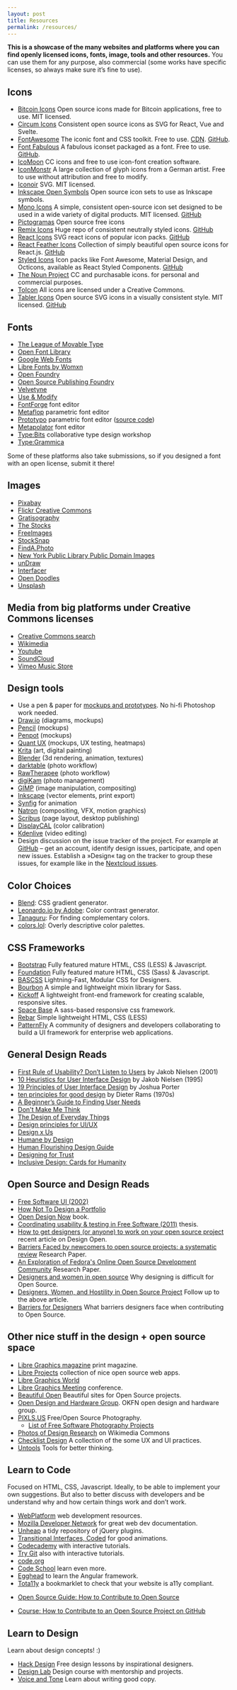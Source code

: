 ```yaml
---
layout: post
title: Resources
permalink: /resources/
---
```


**This is a showcase of the many websites and platforms where you can find openly licensed icons, fonts, image, tools and other resources.** You can use them for any purpose, also commercial (some works have specific licenses, so always make sure it’s fine to use).

## Icons

* [Bitcoin Icons](https://bitcoinicons.com/) Open source icons made for Bitcoin applications, free to use. MIT licensed.
* [Circum Icons](https://circumicons.com/) Consistent open source icons as SVG for React, Vue and Svelte.
* [FontAwesome](https://fontawesome.io/icons/) The iconic font and CSS toolkit. Free to use. [CDN](https://www.bootstrapcdn.com/fontawesome/). [GitHub](https://github.com/FortAwesome/Font-Awesome).
* [Font Fabulous](https://manageiq.github.io/font-fabulous/) A fabulous iconset packaged as a font. Free to use. [GitHub](https://github.com/ManageIQ/font-fabulous).
* [IcoMoon](https://icomoon.io/) CC icons and free to use icon-font creation
software.
* [IconMonstr](https://iconmonstr.com/) A large collection of glyph icons from a
German artist. Free to use without attribution and free to modify.
* [Iconoir](https://iconoir.com/) SVG. MIT licensed.
* [Inkscape Open Symbols](https://github.com/Xaviju/inkscape-open-symbols) Open
source icon sets to use as Inkscape symbols.
* [Mono Icons](https://icons.mono.company) A simple, consistent open-source icon set designed to be used in a wide variety of digital products. MIT licensed. [GitHub](https://github.com/mono-company/mono-icons)
* [Pictogramas](https://github.com/adrianmg/pictogramas) Open source free icons
* [Remix Icons](https://remixicon.com/) Huge repo of consistent neutrally styled icons. [GitHub](https://github.com/Remix-Design/remixicon)
* [React Icons](https://react-icons.github.io/react-icons/) SVG react icons of popular icon packs. [GitHub](https://github.com/react-icons/react-icons)
* [React Feather Icons](https://www.npmjs.com/package/react-feather) Collection of simply beautiful open source icons for React.js. [GitHub](https://github.com/feathericons/react-feather)
* [Styled Icons](https://styled-icons.js.org/) Icon packs like Font Awesome, Material Design, and Octicons, available as React Styled Components. [GitHub](https://github.com/jacobwgillespie/styled-icons)
* [The Noun Project](https://thenounproject.com) CC and purchasable icons.
for personal and commercial purposes.
* [ToIcon](https://www.toicon.com/) All icons are licensed under a Creative
Commons.
* [Tabler Icons](https://tabler-icons.io/) Open source SVG icons in a visually consistent style. MIT licensed. [GitHub](https://github.com/tabler/tabler-icons)


## Fonts

* [The League of Movable Type](https://www.theleagueofmoveabletype.com/)
* [Open Font Library](https://openfontlibrary.org)
* [Google Web Fonts](https://google.com/fonts)
* [Libre Fonts by Womxn](https://design-research.be/by-womxn/)
* [Open Foundry](https://open-foundry.com)
* [Open Source Publishing Foundry](https://osp.kitchen/foundry/)
* [Velvetyne](https://www.velvetyne.fr)
* [Use & Modify](https://usemodify.com)
* [FontForge](https://fontforge.github.io) font editor
* [Metaflop](https://www.metaflop.com) parametric font editor
* [Prototypo](https://www.prototypo.io) parametric font editor ([source code](https://github.com/byte-foundry/prototypo))
* [Metapolator](https://metapolator.com/home/) font editor
* [Type:Bits](https://manufacturaindependente.org/typebits/) collaborative type design workshop
* [Type:Grammica](https://grammica.com) 

Some of these platforms also take submissions, so if you designed a font with an open license, submit it there!


## Images

* [Pixabay](https://pixabay.com/)
* [Flickr Creative Commons](https://flickr.com/creativecommons/)
* [Gratisography](https://www.gratisography.com/)
* [The Stocks](https://thestocks.im/)
* [FreeImages](https://www.freeimages.com/)
* [StockSnap](https://stocksnap.io/)
* [FindA.Photo](https://finda.photo/)
* [New York Public Library Public Domain
Images](https://www.nypl.org/research/collections/digital-collections/public-domain?hspace=331354)
* [unDraw](https://undraw.co/)
* [Interfacer](https://interfacer.xyz/)
* [Open Doodles](https://www.opendoodles.com/)
* [Unsplash](https://unsplash.com/)


## Media from big platforms under Creative Commons licenses

* [Creative Commons search](https://search.creativecommons.org)
* [Wikimedia](https://commons.wikimedia.org/wiki/Main_Page)
* [Youtube](https://www.youtube.com/creativecommons)
* [SoundCloud](https://soundcloud.com/creativecommons)
* [Vimeo Music Store](https://vimeo.com/musicstore)


## Design tools

* Use a pen & paper for [mockups and
prototypes](https://alistapart.com/article/paperprototyping). No hi-fi Photoshop
work needed.
* [Draw.io](https://www.draw.io/) (diagrams, mockups)
* [Pencil](https://pencil.evolus.vn/) (mockups)
* [Penpot](https://penpot.app/) (mockups)
* [Quant UX](https://www.quant-ux.com/#/) (mockups, UX testing, heatmaps)
* [Krita](https://krita.org/en/) (art, digital painting)
* [Blender](https://www.blender.org/) (3d rendering, animation, textures)
* [darktable](https://www.darktable.org/) (photo workflow)
* [RawTherapee](https://www.rawtherapee.com) (photo workflow)
* [digiKam](https://www.digikam.org/) (photo management)
* [GIMP](https://www.gimp.org/) (image manipulation, compositing)
* [Inkscape](https://inkscape.org/en/) (vector elements, print export)
* [Synfig](https://synfig.org/) for animation
* [Natron](https://natrongithub.github.io/) (compositing, VFX, motion graphics)
* [Scribus](https://www.scribus.net/) (page layout, desktop publishing)
* [DisplayCAL](https://displaycal.net/) (color calibration)
* [Kdenlive](https://kdenlive.org) (video editing)
* Design discussion on the issue tracker of the project. For example at
[GitHub](https://github.com) – get an account, identify design issues,
participate, and open new issues. Establish a »Design« tag on the tracker to
group these issues, for example like in the [Nextcloud
issues](https://github.com/nextcloud/core/issues?labels=Design).

## Color Choices

* [Blend](https://www.colinkeany.com/blend/): CSS gradient generator.
* [Leonardo.io by Adobe](https://leonardocolor.io/): Color contrast generator.
* [Tanaguru](https://contrast-finder.tanaguru.com/): For finding complementary colors.
* [colors.lol](https://colors.lol/): Overly descriptive color palettes.

## CSS Frameworks

* [Bootstrap](https://getbootstrap.com) Fully featured mature HTML, CSS (LESS) &
Javascript.
* [Foundation](http://foundation.zurb.com) Fully featured mature HTML, CSS
(Sass) & Javascript.
* [BASCSS](https://www.basscss.com/) Lightning-Fast, Modular CSS for Designers.
* [Bourbon](https://bourbon.io/) A simple and lightweight mixin library for Sass.
* [Kickoff](https://tmwagency.github.io/kickoff/) A lightweight front-end
framework for creating scalable, responsive sites.
* [Space Base](https://spacebase.space150.com/) A sass-based responsive css
framework.
* [Rebar](https://github.com/brennannovak/rebar) Simple lightweight HTML, CSS
(LESS)
* [PatternFly](https://patternfly.org) A community of designers and developers collaborating to build a UI framework for enterprise web applications.


## General Design Reads
* [First Rule of Usability? Don’t Listen to
Users](https://www.nngroup.com/articles/first-rule-of-usability-dont-listen-to-users/)
by Jakob Nielsen (2001)
* [10 Heuristics for User Interface
Design](https://www.nngroup.com/articles/ten-usability-heuristics/) by Jakob
Nielsen (1995)
* [19 Principles of User Interface
Design](https://bokardo.com/principles-of-user-interface-design/) by Joshua
Porter
* [ten principles for good design](https://www.vitsoe.com/gb/about/good-design)
by Dieter Rams (1970s)
* [A Beginner’s Guide to Finding User
Needs](https://jdittrich.github.io/userNeedResearchBook/)
* [Don't Make Me
Think](https://www.amazon.com/Dont-Make-Me-Think-Usability/dp/0321344758/ref=sr_1_1?s=books&ie=UTF8&qid=1371607999&sr=1-1&keywords=don%27t+make+me+think)
* [The Design of Everyday
Things](https://www.amazon.com/Design-Everyday-Things-Donald-Norman/dp/0465067107/ref=sr_1_1?s=books&ie=UTF8&qid=1371607869&sr=1-1&keywords=the+design+of+everyday+things)
* [Design principles for UI/UX](https://learndesignprinciples.com/)
* [Design x Us](https://www.designxus.org/)
* [Humane by Design ](https://humanebydesign.com/)
* [Human Flourishing Design Guide](https://flourishing.cc/)
* [Designing for Trust](https://medium.com/greater-than-experience-design/data-trust-by-design-principles-patterns-and-best-practices-part-1-defffaac014b)
* [Inclusive Design: Cards for Humanity ](https://cardsforhumanity.idean.com/)

## Open Source and Design Reads

* [Free Software UI (2002)](https://ometer.com/free-software-ui.html)
* [How Not To Design a
Portfolio](https://www.alexcornell.com/the-worst-portfolio-ever/)
* [Open Design Now](https://opendesignnow.org/) book.
* [Coordinating usability & testing in Free Software (2011)](https://jancborchardt.net/usability-in-free-software) thesis.
* [How to get designers (or anyone) to work on your open source
project](https://designopen.org/articles/import-designers/) recent article on
Design Open.
* [Barriers Faced by newcomers to open source projects: a systematic
review](https://www.academia.edu/6537077/Barriers_faced_by_newcomers_to_open_source_projects_a_systematic_review)
Research Paper.
* [An Exploration of Fedora's Online Open Source Development
Community](https://www.academia.edu/4303779/An_Exploration_of_Fedora_s_Online_Open_Source_Development_Community)
Research Paper.
* [Designers and women in open
source](https://old.vi.to/designers-and-women-in-open-source.html) Why designing
is difficult for Open Source.
* [Designers, Women, and Hostility in Open Source
Project](https://smarterware.org/7550/designers-women-and-hostility-in-open-source)
Follow up to the above article.
* [Barriers for
Designers](https://designopen.org/articles/barriers-for-designers/) What barriers
designers face when contributing to Open Source.


## Other nice stuff in the design + open source space

* [Libre Graphics magazine](https://libregraphicsmag.com/) print magazine.
* [Libre Projects](https://libreprojects.net) collection of nice open source web
apps.
* [Libre Graphics World](https://libregraphicsworld.org/)
* [Libre Graphics Meeting](https://libregraphicsmeeting.org/) conference.
* [Beautiful Open](https://beautifulopen.com) Beautiful sites for Open Source
projects.
* [Open Design and Hardware Group](https://design.okfn.org/). OKFN open design
and hardware group.
* [PIXLS.US](https://pixls.us) Free/Open Source Photography.
    * [List of Free Software Photography Projects](https://pixls.us/software/)
* [Photos of Design Research](https://commons.wikimedia.org/wiki/Category:Designethnography) on Wikimedia Commons
* [Checklist Design](https://www.checklist.design/) A collection of the some UX and UI practices.
* [Untools](https://untools.co/) Tools for better thinking.


## Learn to Code

Focused on HTML, CSS, Javascript. Ideally, to be able to implement your own
suggestions. But also to better discuss with developers and be understand why
and how certain things work and don’t work.

* [WebPlatform](https://www.webplatform.org/) web development resources.
* [Mozilla Developer Network](https://developer.mozilla.org/) for great web dev
documentation.
* [Unheap](https://www.unheap.com/) a tidy repository of jQuery plugins.
* [Transitional Interfaces,
Coded](https://css-tricks.com/transitional-interfaces-coded/) for good
animations.
* [Codecademy](https://www.codecademy.com/) with interactive tutorials.
* [Try Git](https://try.github.io/) also with interactive tutorials.
* [code.org](https://code.org/)
* [Code School](https://www.codeschool.com/) learn even more.
* [Egghead](https://egghead.io/) to learn the Angular framework.
* [Tota11y](https://github.com/Khan/tota11y) a bookmarklet to check that your
website is a11y compliant.
- [Open Source Guide: How to Contribute to Open Source](https://opensource.guide/how-to-contribute/)
* [Course: How to Contribute to an Open Source Project on GitHub](https://egghead.io/courses/how-to-contribute-to-an-open-source-project-on-github)


## Learn to Design

Learn about design concepts! :)

* [Hack Design](https://hackdesign.org/) Free design lessons by inspirational
designers.
* [Design Lab](https://trydesignlab.com/) Design course with mentorship and
projects.
* [Voice and Tone](https://voiceandtone.com/) Learn about writing good copy.
